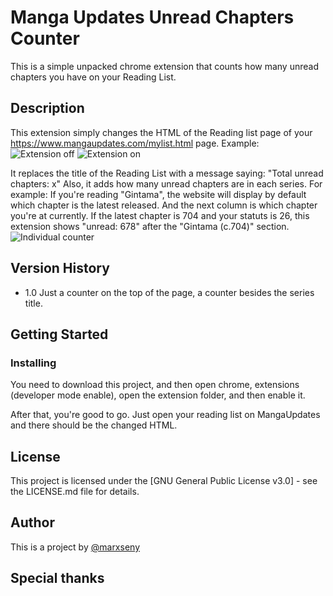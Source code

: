 # Manga Updates Unread Chapters Counter
This is  a simple unpacked chrome extension that counts how many unread chapters you have on your Reading List.

## Description
This extension simply changes the HTML of the Reading list page of your https://www.mangaupdates.com/mylist.html page.
Example:
![Extension off](https://imgur.com/1s7rBn2)
![Extension on](https://imgur.com/dN8mF2s)

It replaces the title of the Reading List with a message saying: "Total unread chapters: x"
Also, it adds how many unread chapters are in each series. 
For example: If you're reading "Gintama", the website will display by default which chapter is the latest released. 
And the next column is which chapter you're at currently. If the latest chapter is 704 and your statuts is 26, this extension shows
"unread: 678" after the "Gintama (c.704)" section.
![Individual counter](https://imgur.com/4PqYRZL)



## Version History
* 1.0 
    Just a counter on the top of the page, a counter besides the series title.

## Getting Started

### Installing

You need to download this project, and then open chrome, extensions (developer mode enable), open the extension folder, and then enable it.

After that, you're good to go. Just open your reading list on MangaUpdates and there should be the changed HTML.

## License
This project is licensed under the [GNU General Public License v3.0] - see the LICENSE.md file for details.

## Author
This is a project by [@marxseny](https://twitter.com/marxseny)

## Special thanks
